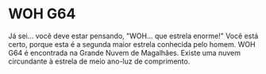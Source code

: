 # WOH G64

Já sei... você deve estar pensando, "WOH... que estrela enorme!" Você está
certo, porque esta é a segunda maior estrela conhecida pelo homem. WOH G64 é
encontrada na Grande Nuvem de Magalhães. Existe uma nuvem circundante à estrela
de meio ano-luz de comprimento.
